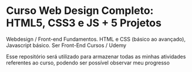 # Curso Web Design Completo: HTML5, CSS3 e JS + 5 Projetos

Webdesign / Front-end Fundamentos. HTML e CSS (básico ao avançado), Javascript básico. Ser Front-End Cursos / Udemy

Esse repositório será utilizado para armazenar todas as minhas atividades referentes ao curso, podendo ser possível observar meu progresso
